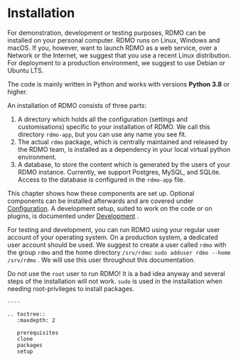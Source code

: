 # Installation

For demonstration, development or testing purposes, RDMO can be installed on your personal computer. RDMO runs on
 Linux, Windows and macOS. If you, however, want to launch RDMO as a web service, over a Network or the Internet, 
 we suggest that you use a recent Linux distribution. For deployment to a production environment, we suggest to use Debian or Ubuntu LTS.

The code is mainly written in Python and works with versions **Python 3.8** or higher.

An installation of RDMO consists of three parts:

1) A directory which holds all the configuration (settings and customisations) specific to your installation of RDMO. We call this directory `rdmo-app`, but you can use any name you see fit.
2) The actual `rdmo` package, which is centrally maintained and released by the RDMO team, is installed as a dependency in your local virtual python environment.
3) A database, to store the content which is generated by the users of your RDMO instance. Currently, we support Postgres, MySQL, and SQLite. Access to the database is configured in the `rdmo-app` file.

This chapter shows how these components are set up. Optional components can be installed afterwards and are covered under [Configuration](../configuration/index.html). A development setup, suited to work on the code or on plugins, is documented under [Development](../development/index.html) .

For testing and development, you can run RDMO using your regular user account of your operating system. On a production system, a dedicated user account should be used. We suggest to create a user called `rdmo` with the group `rdmo` and the home directory `/srv/rdmo`: `sudo adduser rdmo --home /srv/rdmo` . We will use this user throughout this documentation.

Do not use the `root` user to run RDMO! It is a bad idea anyway and several steps of the installation will not work. `sudo` is used in the installation when needing root-privileges to install packages.

```eval_rst
----

.. toctree::
   :maxdepth: 2

   prerequisites
   clone
   packages
   setup
```
